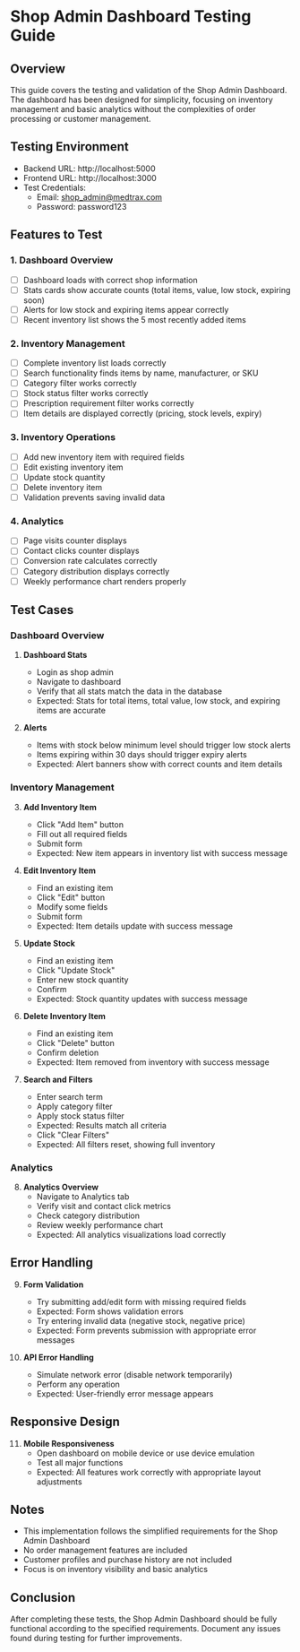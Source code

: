 # Shop Admin Dashboard Testing Guide

## Overview
This guide covers the testing and validation of the Shop Admin Dashboard. The dashboard has been designed for simplicity, focusing on inventory management and basic analytics without the complexities of order processing or customer management.

## Testing Environment
- Backend URL: http://localhost:5000
- Frontend URL: http://localhost:3000
- Test Credentials:
  - Email: shop_admin@medtrax.com
  - Password: password123

## Features to Test

### 1. Dashboard Overview
- [ ] Dashboard loads with correct shop information
- [ ] Stats cards show accurate counts (total items, value, low stock, expiring soon)
- [ ] Alerts for low stock and expiring items appear correctly
- [ ] Recent inventory list shows the 5 most recently added items

### 2. Inventory Management
- [ ] Complete inventory list loads correctly
- [ ] Search functionality finds items by name, manufacturer, or SKU
- [ ] Category filter works correctly
- [ ] Stock status filter works correctly
- [ ] Prescription requirement filter works correctly
- [ ] Item details are displayed correctly (pricing, stock levels, expiry)

### 3. Inventory Operations
- [ ] Add new inventory item with required fields
- [ ] Edit existing inventory item
- [ ] Update stock quantity
- [ ] Delete inventory item
- [ ] Validation prevents saving invalid data

### 4. Analytics
- [ ] Page visits counter displays
- [ ] Contact clicks counter displays
- [ ] Conversion rate calculates correctly
- [ ] Category distribution displays correctly
- [ ] Weekly performance chart renders properly

## Test Cases

### Dashboard Overview

1. **Dashboard Stats**
   - Login as shop admin
   - Navigate to dashboard
   - Verify that all stats match the data in the database
   - Expected: Stats for total items, total value, low stock, and expiring items are accurate

2. **Alerts**
   - Items with stock below minimum level should trigger low stock alerts
   - Items expiring within 30 days should trigger expiry alerts
   - Expected: Alert banners show with correct counts and item details

### Inventory Management

3. **Add Inventory Item**
   - Click "Add Item" button
   - Fill out all required fields
   - Submit form
   - Expected: New item appears in inventory list with success message

4. **Edit Inventory Item**
   - Find an existing item
   - Click "Edit" button
   - Modify some fields
   - Submit form
   - Expected: Item details update with success message

5. **Update Stock**
   - Find an existing item
   - Click "Update Stock"
   - Enter new stock quantity
   - Confirm
   - Expected: Stock quantity updates with success message

6. **Delete Inventory Item**
   - Find an existing item
   - Click "Delete" button
   - Confirm deletion
   - Expected: Item removed from inventory with success message

7. **Search and Filters**
   - Enter search term
   - Apply category filter
   - Apply stock status filter
   - Expected: Results match all criteria
   - Click "Clear Filters"
   - Expected: All filters reset, showing full inventory

### Analytics

8. **Analytics Overview**
   - Navigate to Analytics tab
   - Verify visit and contact click metrics
   - Check category distribution
   - Review weekly performance chart
   - Expected: All analytics visualizations load correctly

## Error Handling

9. **Form Validation**
   - Try submitting add/edit form with missing required fields
   - Expected: Form shows validation errors
   - Try entering invalid data (negative stock, negative price)
   - Expected: Form prevents submission with appropriate error messages

10. **API Error Handling**
    - Simulate network error (disable network temporarily)
    - Perform any operation
    - Expected: User-friendly error message appears

## Responsive Design

11. **Mobile Responsiveness**
    - Open dashboard on mobile device or use device emulation
    - Test all major functions
    - Expected: All features work correctly with appropriate layout adjustments

## Notes
- This implementation follows the simplified requirements for the Shop Admin Dashboard
- No order management features are included
- Customer profiles and purchase history are not included
- Focus is on inventory visibility and basic analytics

## Conclusion
After completing these tests, the Shop Admin Dashboard should be fully functional according to the specified requirements. Document any issues found during testing for further improvements.
